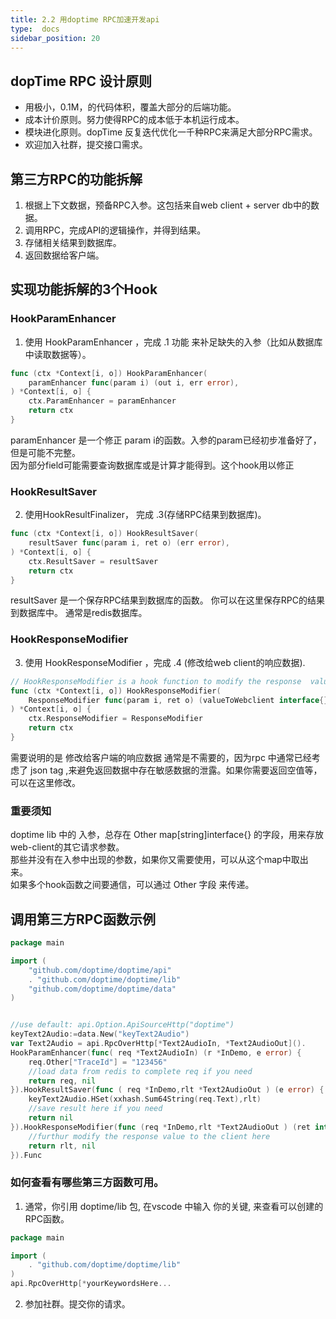 ```yaml
---
title: 2.2 用doptime RPC加速开发api
type:  docs
sidebar_position: 20
---
```

## dopTime RPC 设计原则
- 用极小，0.1M，的代码体积，覆盖大部分的后端功能。
- 成本计价原则。努力使得RPC的成本低于本机运行成本。
- 模块进化原则。dopTime 反复迭代优化一千种RPC来满足大部分RPC需求。
- 欢迎加入社群，提交接口需求。
<!-- - 零配置，透明的API交易。dopTime 像股市一样，把API调用价格自动成交在市场供需平衡点。 -->
<!-- RPC的逻辑代码，涉及不同的语言，不同的依赖，编译配置等。把它们放到一个项目实际上是不可行的。 -->


## 第三方RPC的功能拆解
1. 根据上下文数据，预备RPC入参。这包括来自web client + server db中的数据。
2. 调用RPC，完成API的逻辑操作，并得到结果。
3. 存储相关结果到数据库。
4. 返回数据给客户端。

## 实现功能拆解的3个Hook

### HookParamEnhancer
1. 使用 HookParamEnhancer ，完成 .1 功能 来补足缺失的入参（比如从数据库中读取数据等）。
```go
func (ctx *Context[i, o]) HookParamEnhancer(
	paramEnhancer func(param i) (out i, err error),
) *Context[i, o] {
	ctx.ParamEnhancer = paramEnhancer
	return ctx
}
```
   paramEnhancer 是一个修正 param i的函数。入参的param已经初步准备好了，但是可能不完整。  
   因为部分field可能需要查询数据库或是计算才能得到。这个hook用以修正
### HookResultSaver
2. 使用HookResultFinalizer， 完成 .3(存储RPC结果到数据库)。    
```go 
func (ctx *Context[i, o]) HookResultSaver(
	resultSaver func(param i, ret o) (err error),
) *Context[i, o] {
	ctx.ResultSaver = resultSaver
	return ctx
}
```
   resultSaver 是一个保存RPC结果到数据库的函数。 你可以在这里保存RPC的结果到数据库中。 通常是redis数据库。  
### HookResponseModifier
3. 使用 HookResponseModifier ，完成 .4 (修改给web client的响应数据).

```go 
// HookResponseModifier is a hook function to modify the response  value to the web client.
func (ctx *Context[i, o]) HookResponseModifier(
	ResponseModifier func(param i, ret o) (valueToWebclient interface{}, err error),
) *Context[i, o] {
	ctx.ResponseModifier = ResponseModifier
	return ctx
}
```
   需要说明的是 修改给客户端的响应数据 通常是不需要的，因为rpc 中通常已经考虑了 json tag ,来避免返回数据中存在敏感数据的泄露。如果你需要返回空值等，可以在这里修改。

### 重要须知
doptime lib 中的 入参，总存在 Other map[string]interface{} 的字段，用来存放web-client的其它请求参数。  
那些并没有在入参中出现的参数，如果你又需要使用，可以从这个map中取出来。  
如果多个hook函数之间要通信，可以通过 Other 字段 来传递。

## 调用第三方RPC函数示例
```go   title="main.go"
package main

import (
	"github.com/doptime/doptime/api"
	. "github.com/doptime/doptime/lib"
	"github.com/doptime/doptime/data"
)


//use default: api.Option.ApiSourceHttp("doptime")
keyText2Audio:=data.New("keyText2Audio")
var Text2Audio = api.RpcOverHttp[*Text2AudioIn, *Text2AudioOut]().
HookParamEnhancer(func( req *Text2AudioIn) (r *InDemo, e error) {
	req.Other["TraceId"] = "123456"
	//load data from redis to complete req if you need
	return req, nil
}).HookResultSaver(func ( req *InDemo,rlt *Text2AudioOut ) (e error) {
	keyText2Audio.HSet(xxhash.Sum64String(req.Text),rlt)
	//save result here if you need 	
	return nil
}).HookResponseModifier(func (req *InDemo,rlt *Text2AudioOut ) (ret interface{},e error) {
	//furthur modify the response value to the client here
	return rlt, nil
}).Func


```


### 如何查看有哪些第三方函数可用。
1. 通常，你引用 doptime/lib 包, 在vscode 中输入 你的关键, 来查看可以创建的RPC函数。
```go 
package main

import (
	. "github.com/doptime/doptime/lib"
)
api.RpcOverHttp[*yourKeywordsHere...
```

2. 参加社群。提交你的请求。
 
